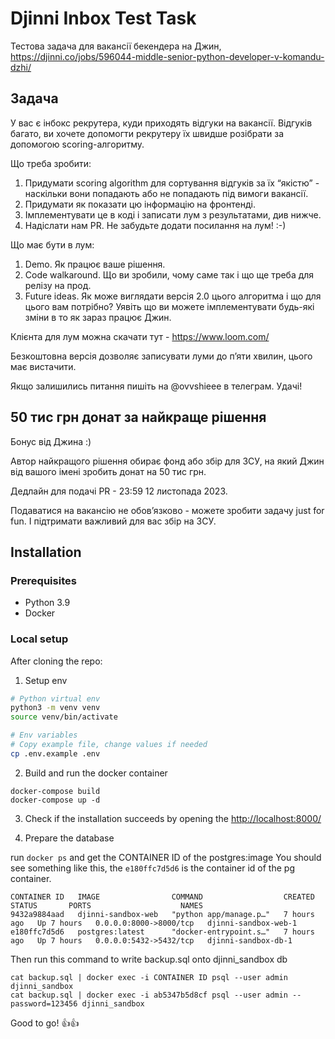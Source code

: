 # Djinni Inbox Test Task

Тестова задача для вакансії бекендера на Джин,\
https://djinni.co/jobs/596044-middle-senior-python-developer-v-komandu-dzhi/

## Задача

У вас є інбокс рекрутера, куди приходять відгуки на вакансії. Відгуків багато, ви хочете допомогти рекрутеру їх швидше розібрати за допомогою scoring-алгоритму.

Що треба зробити:

1. Придумати scoring algorithm для сортування відгуків за їх “якістю” - наскільки вони попадають або не попадають під вимоги вакансії. 
2. Придумати як показати цю інформацію на фронтенді.
3. Імплементувати це в коді і записати лум з результатами, див нижче.
4. Надіслати нам PR. Не забудьте додати посилання на лум! :-)

Що має бути в лум:
1. Demo. Як працює ваше рішення.
2. Code walkaround. Що ви зробили, чому саме так і що ще треба для релізу на прод.
3. Future ideas. Як може виглядати версія 2.0 цього алгоритма і що для цього вам потрібно? Уявіть що ви можете імплементувати будь-які зміни в то як зараз працює Джин.

Клієнта для лум можна скачати тут -
https://www.loom.com/

Безкоштовна версія дозволяє записувати луми до пʼяти хвилин, цього має вистачити.

Якщо залишились питання пишіть на @ovvshieee в телеграм. Удачі!

## 50 тис грн донат за найкраще рішення

Бонус від Джина :)

Автор найкращого рішення обирає фонд або збір для ЗСУ, на який Джин від вашого імені зробить донат на 50 тис грн.

Дедлайн для подачі PR - 23:59 12 листопада 2023.

Подаватися на вакансію не обовʼязково - можете зробити задачу just for fun. І підтримати важливий для вас збір на ЗСУ.


## Installation

### Prerequisites 

- Python 3.9
- Docker  

### Local setup

After cloning the repo:

1. Setup env

```bash
# Python virtual env
python3 -m venv venv
source venv/bin/activate
```

```bash
# Env variables
# Copy example file, change values if needed
cp .env.example .env
```

2. Build and run the docker container
```
docker-compose build
docker-compose up -d
```

3. Check if the installation succeeds by opening the [http://localhost:8000/]()


4. Prepare the database 

run `docker ps` and get the CONTAINER ID of the postgres:image
You should see something like this, the `e180ffc7d5d6` is the container id of the pg container.

```
CONTAINER ID   IMAGE                COMMAND                  CREATED       STATUS       PORTS                    NAMES
9432a9884aad   djinni-sandbox-web   "python app/manage.p…"   7 hours ago   Up 7 hours   0.0.0.0:8000->8000/tcp   djinni-sandbox-web-1
e180ffc7d5d6   postgres:latest      "docker-entrypoint.s…"   7 hours ago   Up 7 hours   0.0.0.0:5432->5432/tcp   djinni-sandbox-db-1
```

Then run this command to write backup.sql onto djinni_sandbox db

```
cat backup.sql | docker exec -i CONTAINER ID psql --user admin djinni_sandbox
cat backup.sql | docker exec -i ab5347b5d8cf psql --user admin --password=123456 djinni_sandbox
```

Good to go! 👍👍
